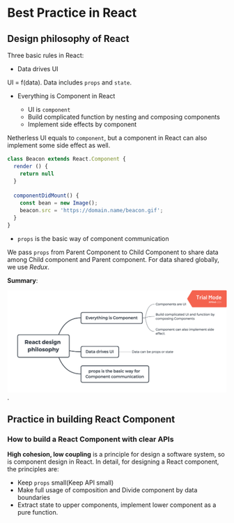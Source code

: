 # Best Practice in React

## Design philosophy of React

Three basic rules in React:

- Data drives UI

UI = f(data). Data includes `props` and `state`.

- Everything is Component in React

  - UI is `component`
  - Build complicated function by nesting and composing components
  - Implement side effects by component

Netherless UI equals to `component`, but a component in React can also implement some side effect as well.

```javascript
class Beacon extends React.Component {
  render () {
    return null
  }

  componentDidMount() {
    const bean = new Image();
    beacon.src = 'https://domain.name/beacon.gif';
  }
}
```

- `props` is the basic way of component communication

We pass `props` from Parent Component to Child Component to share data among Child component and Parent component. For data shared globally, we use *Redux*.

**Summary**:

![React Design philosophy](./imgs/01.React-Design-Philosophy.png).

## Practice in building React Component

### How to build a React Component with clear APIs

**High cohesion, low coupling** is a principle for design a software system, so is component design in React. In detail, for designing a React component, the principles are:

- Keep `props` small(Keep API small)
- Make full usage of composition and Divide component by data boundaries
- Extract state to upper components, implement lower component as a pure function.

